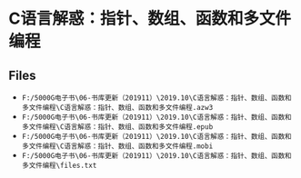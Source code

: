 # C语言解惑：指针、数组、函数和多文件编程

## Files

- `F:/5000G电子书\06-书库更新（201911）\2019.10\C语言解惑：指针、数组、函数和多文件编程\C语言解惑：指针、数组、函数和多文件编程.azw3`
- `F:/5000G电子书\06-书库更新（201911）\2019.10\C语言解惑：指针、数组、函数和多文件编程\C语言解惑：指针、数组、函数和多文件编程.epub`
- `F:/5000G电子书\06-书库更新（201911）\2019.10\C语言解惑：指针、数组、函数和多文件编程\C语言解惑：指针、数组、函数和多文件编程.mobi`
- `F:/5000G电子书\06-书库更新（201911）\2019.10\C语言解惑：指针、数组、函数和多文件编程\files.txt`
